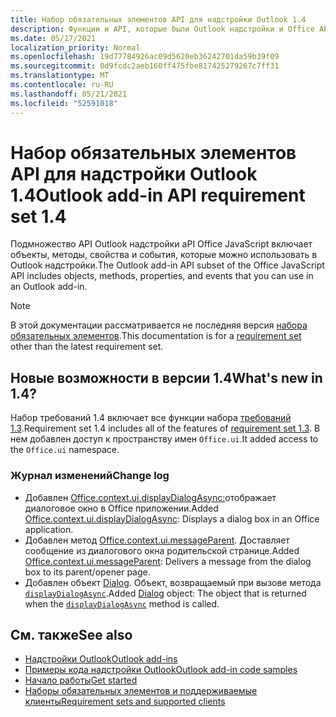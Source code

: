 ```yaml
---
title: Набор обязательных элементов API для надстройки Outlook 1.4
description: Функции и API, которые были Outlook надстройки и Office API JavaScript в рамках API почтовых ящиков 1.4.
ms.date: 05/17/2021
localization_priority: Normal
ms.openlocfilehash: 19d77784926ac09d5620eb36242701da59b39f09
ms.sourcegitcommit: 0d9fcdc2aeb160ff475fbe817425279267c7ff31
ms.translationtype: MT
ms.contentlocale: ru-RU
ms.lasthandoff: 05/21/2021
ms.locfileid: "52591018"
---
```

# <a name="outlook-add-in-api-requirement-set-14"></a><span data-ttu-id="62282-103">Набор обязательных элементов API для надстройки Outlook 1.4</span><span class="sxs-lookup"><span data-stu-id="62282-103">Outlook add-in API requirement set 1.4</span></span>

<span data-ttu-id="62282-104">Подмножество API Outlook надстройки aPI Office JavaScript включает объекты, методы, свойства и события, которые можно использовать в Outlook надстройки.</span><span class="sxs-lookup"><span data-stu-id="62282-104">The Outlook add-in API subset of the Office JavaScript API includes objects, methods, properties, and events that you can use in an Outlook add-in.</span></span>

> [!NOTE]
> <span data-ttu-id="62282-105">В этой документации рассматривается не последняя версия [набора обязательных элементов](../../requirement-sets/outlook-api-requirement-sets.md).</span><span class="sxs-lookup"><span data-stu-id="62282-105">This documentation is for a [requirement set](../../requirement-sets/outlook-api-requirement-sets.md) other than the latest requirement set.</span></span>

## <a name="whats-new-in-14"></a><span data-ttu-id="62282-106">Новые возможности в версии 1.4</span><span class="sxs-lookup"><span data-stu-id="62282-106">What's new in 1.4?</span></span>

<span data-ttu-id="62282-107">Набор требований 1.4 включает все функции набора [требований 1.3](../requirement-set-1.3/outlook-requirement-set-1.3.md).</span><span class="sxs-lookup"><span data-stu-id="62282-107">Requirement set 1.4 includes all of the features of [requirement set 1.3](../requirement-set-1.3/outlook-requirement-set-1.3.md).</span></span> <span data-ttu-id="62282-108">В нем добавлен доступ к пространству имен `Office.ui`.</span><span class="sxs-lookup"><span data-stu-id="62282-108">It added access to the `Office.ui` namespace.</span></span>

### <a name="change-log"></a><span data-ttu-id="62282-109">Журнал изменений</span><span class="sxs-lookup"><span data-stu-id="62282-109">Change log</span></span>

- <span data-ttu-id="62282-110">Добавлен [Office.context.ui.displayDialogAsync:](/javascript/api/office/office.ui#displaydialogasync-startaddress--options--callback-)отображает диалоговое окно в Office приложении.</span><span class="sxs-lookup"><span data-stu-id="62282-110">Added [Office.context.ui.displayDialogAsync](/javascript/api/office/office.ui#displaydialogasync-startaddress--options--callback-): Displays a dialog box in an Office application.</span></span>
- <span data-ttu-id="62282-111">Добавлен метод [Office.context.ui.messageParent](/javascript/api/office/office.ui#messageparent-message-). Доставляет сообщение из диалогового окна родительской странице.</span><span class="sxs-lookup"><span data-stu-id="62282-111">Added [Office.context.ui.messageParent](/javascript/api/office/office.ui#messageparent-message-): Delivers a message from the dialog box to its parent/opener page.</span></span>
- <span data-ttu-id="62282-112">Добавлен объект [Dialog](/javascript/api/office/office.dialog). Объект, возвращаемый при вызове метода [`displayDialogAsync`](/javascript/api/office/office.ui#displaydialogasync-startaddress--options--callback-).</span><span class="sxs-lookup"><span data-stu-id="62282-112">Added [Dialog](/javascript/api/office/office.dialog) object: The object that is returned when the [`displayDialogAsync`](/javascript/api/office/office.ui#displaydialogasync-startaddress--options--callback-) method is called.</span></span>

## <a name="see-also"></a><span data-ttu-id="62282-113">См. также</span><span class="sxs-lookup"><span data-stu-id="62282-113">See also</span></span>

- [<span data-ttu-id="62282-114">Надстройки Outlook</span><span class="sxs-lookup"><span data-stu-id="62282-114">Outlook add-ins</span></span>](../../../outlook/outlook-add-ins-overview.md)
- [<span data-ttu-id="62282-115">Примеры кода надстройки Outlook</span><span class="sxs-lookup"><span data-stu-id="62282-115">Outlook add-in code samples</span></span>](https://developer.microsoft.com/outlook/gallery/?filterBy=Outlook,Samples,Add-ins)
- [<span data-ttu-id="62282-116">Начало работы</span><span class="sxs-lookup"><span data-stu-id="62282-116">Get started</span></span>](../../../quickstarts/outlook-quickstart.md)
- [<span data-ttu-id="62282-117">Наборы обязательных элементов и поддерживаемые клиенты</span><span class="sxs-lookup"><span data-stu-id="62282-117">Requirement sets and supported clients</span></span>](../../requirement-sets/outlook-api-requirement-sets.md)
